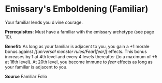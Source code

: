 ﻿---
cssclass: [feats]

---
# Emissary's Emboldening (Familiar)

Your familiar lends you divine courage.

**Prerequisites:** Must have a familiar with the emissary archetype (see page 10).

**Benefit:** As long as your familiar is adjacent to you, you gain a +1 morale bonus against _[[universal monster rules/Fear|fear]]_ effects. This bonus increases by 1 at 4th level and every 4 levels thereafter (to a maximum of +5 at 16th level). At 20th level, you become immune to _fear_ effects as long as your familiar is adjacent to you.

**Source** Familiar Folio